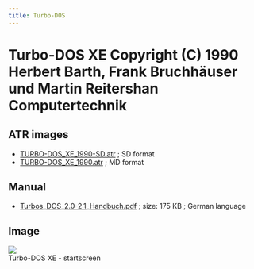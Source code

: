 ```yaml
---
title: Turbo-DOS
---
```

# Turbo-DOS XE Copyright (C) 1990 Herbert Barth, Frank Bruchhäuser und Martin Reitershan Computertechnik  
  
## ATR images  
- [TURBO-DOS_XE_1990-SD.atr](attachments/TURBO-DOS_XE_1990-SD.atr) ; SD format  
- [TURBO-DOS_XE_1990.atr](attachments/TURBO-DOS_XE_1990.atr) ; MD format  
  
## Manual  
- [Turbos_DOS_2.0-2.1_Handbuch.pdf](attachments/Turbos_DOS_2.0-2.1_Handbuch.pdf) ; size: 175 KB ; German language  
  
## Image  
![](attachments/Startscreen.jpg)  
Turbo-DOS XE - startscreen  
